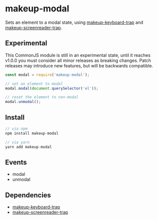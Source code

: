 # makeup-modal

Sets an element to a modal state, using [makeup-keyboard-trap](https://github.com/makeup/makeup-js/tree/master/packages/makeup-keyboard-trap) and [makeup-screenreader-trap](https://github.com/makeup/makeup-js/tree/master/packages/makeup-screenreader-trap).

## Experimental

This CommonJS module is still in an experimental state, until it reaches v1.0.0 you must consider all minor releases as breaking changes. Patch releases may introduce new features, but will be backwards compatible.

```js
const modal = require('makeup-modal');

// set an element to modal
modal.modal(document.querySelector('el'));

// reset the element to non-modal
modal.unmodal();
```

## Install

```js
// via npm
npm install makeup-modal

// via yarn
yarn add makeup-modal
```

## Events

* modal
* unmodal

## Dependencies

* [makeup-keyboard-trap](https://github.com/makeup/makeup-js/tree/master/packages/makeup-keyboard-trap)
* [makeup-screenreader-trap](https://github.com/makeup/makeup-js/tree/master/packages/makeup-screenreader-trap)
